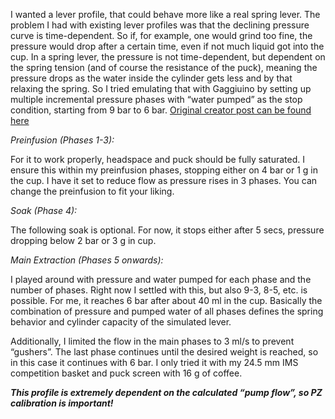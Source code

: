 I wanted a lever profile, that could behave more like a real spring lever. 
The problem I had with existing lever profiles was that the declining pressure curve is time-dependent. 
So if, for example, one would grind too fine, the pressure would drop after a certain time, even if not much liquid got into the cup. 
In a spring lever, the pressure is not time-dependent, but dependent on the spring tension (and of course the resistance of the puck), meaning the pressure drops as the water inside the cylinder gets less and by that relaxing the spring.
So I tried emulating that with Gaggiuino by setting up multiple incremental pressure phases with “water pumped” as the stop condition, starting from 9 bar to 6 bar.
[Original creator post can be found here](https://discord.com/channels/890339612441063494/1326340673950973962/1326340673950973962)

*Preinfusion (Phases 1-3):*

For it to work properly, headspace and puck should be fully saturated.
I ensure this within my preinfusion phases, stopping either on 4 bar or 1 g in the cup.
I have it set to reduce flow as pressure rises in 3 phases.
You can change the preinfusion to fit your liking.

*Soak (Phase 4):*

The following soak is optional.
For now, it stops either after 5 secs, pressure dropping below 2 bar or 3 g in cup.

*Main Extraction (Phases 5 onwards):*

I played around with pressure and water pumped for each phase and the number of phases.
Right now I settled with this, but also 9-3, 8-5, etc. is possible.
For me, it reaches 6 bar after about 40 ml in the cup.
Basically the combination of pressure and pumped water of all phases defines the spring behavior and cylinder capacity of the simulated lever.

Additionally, I limited the flow in the main phases to 3 ml/s to prevent “gushers”.
The last phase continues until the desired weight is reached, so in this case it continues with 6 bar.
I only tried it with my 24.5 mm IMS competition basket and puck screen with 16 g of coffee.

*__This profile is extremely dependent on the calculated “pump flow”, so PZ calibration is important!__*